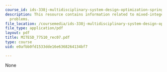 ```yaml
---
course_id: ids-338j-multidisciplinary-system-design-optimization-spring-2010
description: This resource contains information related to mixed-integer continuous
  problems.
file_location: /coursemedia/ids-338j-multidisciplinary-system-design-optimization-spring-2010/e0afbb0fd1533dde16e6368264134bf7_MITESD_77S10_rec07.pdf
file_type: application/pdf
layout: pdf
title: MITESD_77S10_rec07.pdf
type: course
uid: e0afbb0fd1533dde16e6368264134bf7

---
```

None
